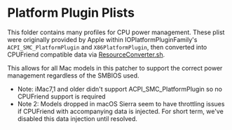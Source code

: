 # Platform Plugin Plists

This folder contains many profiles for CPU power management. These plist were originally provided by Apple within IOPlatformPluginFamily's `ACPI_SMC_PlatformPlugin` and `X86PlatformPlugin`, then converted into CPUFriend compatible data via [ResourceConverter.sh](https://github.com/acidanthera/CPUFriend/blob/master/Tools/ResourceConverter.sh).

This allows for all Mac models in this patcher to support the correct power management regardless of the SMBIOS used.

* Note: iMac7,1 and older didn't support ACPI_SMC_PlatformPlugin so no CPUFriend support is required
* Note 2: Models dropped in macOS Sierra seem to have throttling issues if CPUFriend with accompanying data is injected. For short term, we've disabled this data injection until resolved.